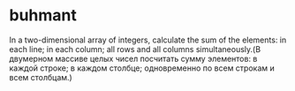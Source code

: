 # buhmant
In a two-dimensional array of integers, calculate the sum of the elements: in each line; in each column; all rows and all columns simultaneously.(В двумерном массиве целых чисел посчитать сумму элементов: в каждой строке; в каждом столбце; одновременно по всем строкам и всем столбцам.)
